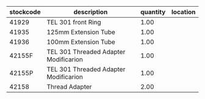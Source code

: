 |stockcode|description|quantity|location|
|---------|-----------|--------|--------|
|41929|TEL 301 front Ring|1.00||
|41935|125mm Extension Tube|1.00||
|41936|100mm Extension Tube|1.00||
|42155F|TEL 301 Threaded Adapter Modificarion|1.00||
|42155P|TEL 301 Threaded Adapter Modificarion|1.00||
|42158|Thread Adapter|2.00||
